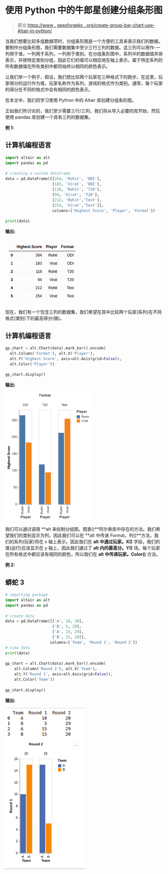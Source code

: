 # 使用 Python 中的牛郎星创建分组条形图

> 原文:[https://www . geesforgeks . org/create-group-bar-chart-use-Altair-in-python/](https://www.geeksforgeeks.org/create-grouped-bar-chart-using-altair-in-python/)

当我们想要比较多组数据项时，分组条形图是一个方便的工具来表示我们的数据。要制作分组条形图，我们需要数据集中至少三行三列的数据。这三列可以用作-一列用于值，一列用于系列，一列用于类别。在分组条形图中，系列中的数据值并排表示，并按特定类别分组，因此它们的值可以相应地在轴上表示。属于特定系列的所有数据值在所有类别中都将始终以相同的颜色表示。

让我们举一个例子，假设，我们想比较两个玩家在三种格式下的跑步。在这里，玩家得分的运行作为值，玩家名称作为系列，游戏的格式作为类别。通常，每个玩家的得分在不同的格式中会有相同的颜色表示。

在本文中，我们将学习使用 Python 中的 Altair 库创建分组条形图。

正如我们所讨论的，我们至少需要三行/三列，我们将从导入必要的库开始，然后使用 pandas 库创建一个具有三列的数据集。

**例 1:**

## 计算机编程语言

```py
import altair as alt
import pandas as pd

# creating a custom dataframe
data = pd.DataFrame([[264, 'Rohit', 'ODI'], 
                     [183, 'Virat', 'ODI'], 
                     [118, 'Rohit', 'T20'], 
                     [94, 'Virat', 'T20'],
                     [212, 'Rohit','Test'],
                     [254, 'Virat','Test']],
                     columns=['Highest Score', 'Player', 'Format'])

print(data)
```

**输出:**

![grouped bar chart python altair](img/4896d757cada42df6f23596d8c0243d9.png)

现在，我们有一个包含三列的数据集，我们希望在其中比较两个玩家(系列)在不同格式(类别)下的最高得分(值)。

## 计算机编程语言

```py
gp_chart = alt.Chart(data).mark_bar().encode(
  alt.Column('Format'), alt.X('Player'),
  alt.Y('Highest Score', axis=alt.Axis(grid=False)), 
  alt.Color('Player'))

gp_chart.display()
```

**输出:**

![](img/c7d44e379d4a82ef8172af0b3df377cd.png)

我们可以通过调用 **alt 来绘制分组图。图表()**阿尔泰库中存在的方法。我们希望我们的类别显示为列，因此我们可以在 **alt 中传递 Format。列()**方法，我们的系列(玩家)将在 x 轴上表示，因此我们在 **alt 中通过玩家。X()** 字段，我们的值(运行)应该显示在 y 轴上，因此我们通过了 **alt 内的最高分。Y()** 场。每个玩家在所有格式中都应该有相同的颜色，所以我们在 **alt 中传递玩家。Color()** 方法。

**例 2:**

## 蟒蛇 3

```py
# importing package
import altair as alt
import pandas as pd

# create data
data = pd.DataFrame([['A', 10, 20],
                     ['B', 5, 29],
                     ['A', 15, 29],
                     ['B', 15, 20]],
                    columns=['Team', 'Round 1', 'Round 2'])
# view data
print(data)

gp_chart = alt.Chart(data).mark_bar().encode(
    alt.Column('Round 2'), alt.X('Team'),
    alt.Y('Round 1', axis=alt.Axis(grid=False)),
    alt.Color('Team'))

gp_chart.display()
```

**输出:**

![altair groubed bar python](img/316f6ea2f17e660046217ae7c4ab7fb0.png)